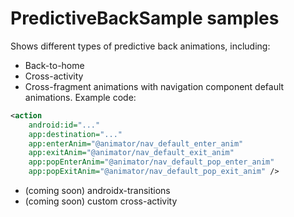 # PredictiveBackSample samples

Shows different types of predictive back animations, including:

+ Back-to-home
+ Cross-activity
+ Cross-fragment animations with navigation component default animations. Example code:

```xml
<action
    android:id="..."
    app:destination="..."
    app:enterAnim="@animator/nav_default_enter_anim"
    app:exitAnim="@animator/nav_default_exit_anim"
    app:popEnterAnim="@animator/nav_default_pop_enter_anim"
    app:popExitAnim="@animator/nav_default_pop_exit_anim" />
```

+ (coming soon) androidx-transitions
+ (coming soon) custom cross-activity